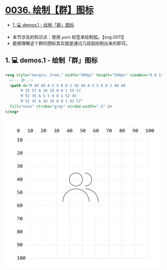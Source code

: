 # [0036. 绘制【群】图标](https://github.com/Tdahuyou/svg/tree/main/0036.%20%E7%BB%98%E5%88%B6%E3%80%90%E7%BE%A4%E3%80%91%E5%9B%BE%E6%A0%87)

<!-- region:toc -->
- [1. 💻 demos.1 - 绘制「群」图标](#1--demos1---绘制群图标)
<!-- endregion:toc -->
- 本节涉及的知识点：使用 `path` 标签来绘制弧。【svg.0011】
- 能够理解这个群的图标其实就是通过几段弧绘制出来的即可。

## 1. 💻 demos.1 - 绘制「群」图标

```xml
<svg style="margin: 3rem;" width="500px" height="500px" viewBox="0 0 120 120" xmlns="http://www.w3.org/2000/svg">
  <!-- 群 -->
  <path d="M 40 40 A 5 5 0 0 1 50 40 A 5 5 0 0 1 40 40
       M 35 57 A 10 10 0 0 1 55 57
       M 52 35 A 5 5 0 0 1 52 45
       M 52 47 A 10 10 0 0 1 62 57"
  fill="none" stroke="gray" stroke-width=".5" />
</svg>
```

![](assets/2024-12-10-09-39-40.png)